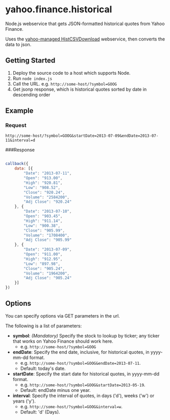 yahoo.finance.historical
========================

Node.js webservice that gets JSON-formatted historical quotes from Yahoo Finance.

Uses the [yahoo-managed HistCSVDownload](https://code.google.com/p/yahoo-finance-managed/wiki/sampleYahooManagedAPIHistQuotesDownload) webservice, then converts the data to json.

## Getting Started

1. Deploy the source code to a host which supports Node.
2. Run ```node index.js```
3. Call the URL. e.g. ```http://some-host/?symbol=GOOG```
4. Get jsonp response, which is historical quotes sorted by date in descending order

## Example 

### Request

``` 
http://some-host/?symbol=GOOG&startDate=2013-07-09&endDate=2013-07-11&interval=d
```

###Response

```javascript

callback({
    data: [{
        "Date": "2013-07-11",
        "Open": "913.00",
        "High": "920.81",
        "Low": "908.52",
        "Close": "920.24",
        "Volume": "2584200",
        "Adj Close": "920.24"
    }, {
        "Date": "2013-07-10",
        "Open": "903.45",
        "High": "911.14",
        "Low": "900.38",
        "Close": "905.99",
        "Volume": "1708400",
        "Adj Close": "905.99"
    }, {
        "Date": "2013-07-09",
        "Open": "911.00",
        "High": "912.95",
        "Low": "897.98",
        "Close": "905.24",
        "Volume": "1964200",
        "Adj Close": "905.24"
    }]
})

```

## Options
You can specify options via GET parameters in the url. 

The following is a list of parameters:
* **symbol**: *(Mandatory)* Specify the stock to lookup by ticker; any ticker that works on Yahoo Finance should work here. 
  * e.g. ```http://some-host/?symbol=GOOG```
* **endDate**: Specify the end date, inclusive, for historical quotes, in yyyy-mm-dd format. 
  * e.g. ```http://some-host/?symbol=GOOG&endDate=2013-07-11```. 
  * Default: today's date.
* **startDate**: Specify the start date for historical quotes, in yyyy-mm-dd format. 
  * e.g. ```http://some-host/?symbol=GOOG&startDate=2013-05-19```. 
  * Default: endDate minus one year.
* **interval**: Specify the interval of quotes, in days ('d'), weeks ('w') or years ('y'). 
  * e.g. ```http://some-host/?symbol=GOOG&interval=w```. 
  * Default: 'd' (Days).
